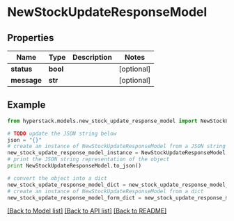 # NewStockUpdateResponseModel


## Properties

Name | Type | Description | Notes
------------ | ------------- | ------------- | -------------
**status** | **bool** |  | [optional] 
**message** | **str** |  | [optional] 

## Example

```python
from hyperstack.models.new_stock_update_response_model import NewStockUpdateResponseModel

# TODO update the JSON string below
json = "{}"
# create an instance of NewStockUpdateResponseModel from a JSON string
new_stock_update_response_model_instance = NewStockUpdateResponseModel.from_json(json)
# print the JSON string representation of the object
print NewStockUpdateResponseModel.to_json()

# convert the object into a dict
new_stock_update_response_model_dict = new_stock_update_response_model_instance.to_dict()
# create an instance of NewStockUpdateResponseModel from a dict
new_stock_update_response_model_form_dict = new_stock_update_response_model.from_dict(new_stock_update_response_model_dict)
```
[[Back to Model list]](../README.md#documentation-for-models) [[Back to API list]](../README.md#documentation-for-api-endpoints) [[Back to README]](../README.md)


